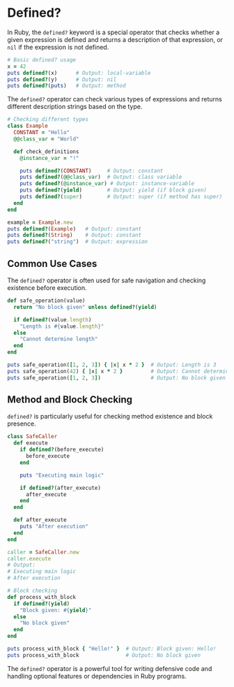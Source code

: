 # Defined?

In Ruby, the `defined?` keyword is a special operator that checks whether a given expression is defined and returns a description of that expression, or `nil` if the expression is not defined.

```ruby
# Basic defined? usage
x = 42
puts defined?(x)      # Output: local-variable
puts defined?(y)      # Output: nil
puts defined?(puts)   # Output: method
```

The `defined?` operator can check various types of expressions and returns different description strings based on the type.

```ruby
# Checking different types
class Example
  CONSTANT = "Hello"
  @@class_var = "World"

  def check_definitions
    @instance_var = "!"

    puts defined?(CONSTANT)     # Output: constant
    puts defined?(@@class_var)  # Output: class variable
    puts defined?(@instance_var) # Output: instance-variable
    puts defined?(yield)        # Output: yield (if block given)
    puts defined?(super)        # Output: super (if method has super)
  end
end

example = Example.new
puts defined?(Example)   # Output: constant
puts defined?(String)    # Output: constant
puts defined?("string")  # Output: expression
```

## Common Use Cases

The `defined?` operator is often used for safe navigation and checking existence before execution.

```ruby
def safe_operation(value)
  return "No block given" unless defined?(yield)

  if defined?(value.length)
    "Length is #{value.length}"
  else
    "Cannot determine length"
  end
end

puts safe_operation([1, 2, 3]) { |x| x * 2 }  # Output: Length is 3
puts safe_operation(42) { |x| x * 2 }         # Output: Cannot determine length
puts safe_operation([1, 2, 3])                # Output: No block given
```

## Method and Block Checking

`defined?` is particularly useful for checking method existence and block presence.

```ruby
class SafeCaller
  def execute
    if defined?(before_execute)
      before_execute
    end

    puts "Executing main logic"

    if defined?(after_execute)
      after_execute
    end
  end

  def after_execute
    puts "After execution"
  end
end

caller = SafeCaller.new
caller.execute
# Output:
# Executing main logic
# After execution

# Block checking
def process_with_block
  if defined?(yield)
    "Block given: #{yield}"
  else
    "No block given"
  end
end

puts process_with_block { "Hello!" }  # Output: Block given: Hello!
puts process_with_block               # Output: No block given
```

The `defined?` operator is a powerful tool for writing defensive code and handling optional features or dependencies in Ruby programs. 